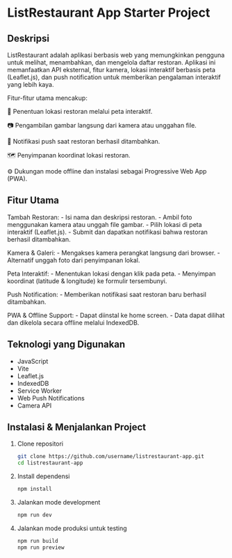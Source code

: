 # ListRestaurant App Starter Project

## Deskripsi
ListRestaurant adalah aplikasi berbasis web yang memungkinkan pengguna untuk melihat, menambahkan, dan mengelola daftar restoran. Aplikasi ini memanfaatkan API eksternal, fitur kamera, lokasi interaktif berbasis peta (Leaflet.js), dan push notification untuk memberikan pengalaman interaktif yang lebih kaya.

Fitur-fitur utama mencakup:

📍 Penentuan lokasi restoran melalui peta interaktif.

📷 Pengambilan gambar langsung dari kamera atau unggahan file.

🔔 Notifikasi push saat restoran berhasil ditambahkan.

🗺️ Penyimpanan koordinat lokasi restoran.

⚙️ Dukungan mode offline dan instalasi sebagai Progressive Web App (PWA).

## Fitur Utama
Tambah Restoran:
    - Isi nama dan deskripsi restoran.
    - Ambil foto menggunakan kamera atau unggah file gambar.
    - Pilih lokasi di peta interaktif (Leaflet.js).
    - Submit dan dapatkan notifikasi bahwa restoran berhasil ditambahkan.

Kamera & Galeri:
    - Mengakses kamera perangkat langsung dari browser.
    - Alternatif unggah foto dari penyimpanan lokal.

Peta Interaktif:
    - Menentukan lokasi dengan klik pada peta.
    - Menyimpan koordinat (latitude & longitude) ke formulir tersembunyi.

Push Notification:
    - Memberikan notifikasi saat restoran baru berhasil ditambahkan.

PWA & Offline Support:
    - Dapat diinstal ke home screen.
    - Data dapat dilihat dan dikelola secara offline melalui IndexedDB.

## Teknologi yang Digunakan
- JavaScript
- Vite
- Leaflet.js
- IndexedDB
- Service Worker
- Web Push Notifications
- Camera API

## Instalasi & Menjalankan Project
1. Clone repositori
    ```bash
    git clone https://github.com/username/listrestaurant-app.git
    cd listrestaurant-app
    ```

2. Install dependensi
    ```bash
    npm install
    ```

3. Jalankan mode development
    ```bash
    npm run dev
    ```

4. Jalankan mode produksi untuk testing    
    ```bash
    npm run build
    npm run preview
    ```
